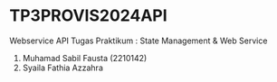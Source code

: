 # TP3PROVIS2024API
Webservice API Tugas Praktikum : State Management &amp; Web Service

1. Muhamad Sabil Fausta (2210142)
2. Syaila Fathia Azzahra
